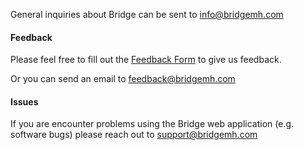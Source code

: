 General inquiries about Bridge can be sent to <info@bridgemh.com>

#### Feedback

Please feel free to fill out the [Feedback Form](https://docs.google.com/forms/d/e/1FAIpQLSdVxaB6E_6uYDsUqHE7VmuP64tAzgA-lQ3E9hTgqmjccHfCKw/viewform?usp=sf_link) to give us feedback.


Or you can send an email to <feedback@bridgemh.com>

#### Issues

If you are encounter problems using the Bridge web application (e.g. software bugs) please reach out to <support@bridgemh.com>
